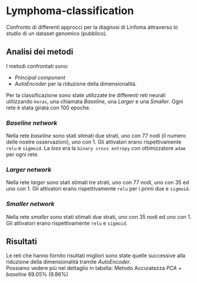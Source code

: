 # Lymphoma-classification

Confronto di differenti approcci per la diagnosi di Linfoma attraverso lo studio di un dataset genomico (pubblico).

## Analisi dei metodi
I metodi confrontati sono:
- *Principal component*
- *AutoEncoder*
per la riduzione della dimensionalità. 

Per la classificazione sono state utilizzate tre differenti reti neurali utilizzando `keras`, una chiamata *Baseline*, una *Larger* e una *Smaller*. Ogni rete è stata girata con 100 epoche.

### *Baseline network*
Nella rete *baseline* sono stati stimati due strati, uno con 77 nodi (il numero delle nostre osservazioni), uno con 1. Gli attivatori erano rispettivamente `relu` e `sigmoid`. La *loss* era la `binary cross entropy` con ottimizzatore `adam` per ogni rete.

### *Larger network*
Nella rete *larger* sono stati stimati tre strati, uno con 77 nodi, uno con 35 ed uno con 1. Gli attivatori erano rispettivamente `relu` per i primi due e `sigmoid`. 

### *Smaller network*
Nella rete *smaller* sono stati stimati due strati, uno con 35 nodi ed uno con 1. Gli attivatori erano rispettivamente `relu` e `sigmoid`. 

## Risultati
Le reti che hanno fornito risultati migliori sono state quelle successive alla riduzione della dimensionalità tramite *AutoEncoder*.\
Possiamo vedere più nel dettaglio in tabella:
  Metodo  Accuratezza 
  *PCA + baseline*  69.05% (9.86%)
